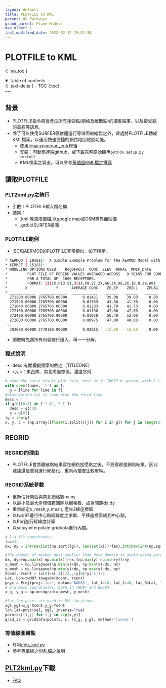 ```yaml
---
layout: default
title: PLOTFILE to KML
parent: OU Pathways
grand_parent: Plume Models
nav_order: 1
last_modified_date: 2022-02-12 19:52:38
---
```

# PLOTFILE to KML
{: .no_toc }

<details open markdown="block">
  <summary>
    Table of contents
  </summary>
  {: .text-delta }
- TOC
{:toc}
</details>
---

## 背景
- PLOTFILE指令將會產生所有接受點(網格及離散點)的濃度結果、以及接受點的高程等訊息。
- 除了可以使用SURFER等軟體進行等值圖的繪製之外，此處將PLOTFILE轉成KML檔案，以運用快速便捷的網路地圖貼圖功能。
  - 使用[legacycontour._cntr](https://github.com/matplotlib/legacycontour)模組
  - 安裝：可動態連結github，或下載完整原始碼再`python setup.py install`
  - KML檔案之寫出，可以參考[等值圖KML檔之撰寫](https://sinotec2.github.io/Focus-on-Air-Quality/utilities/GIS/wr_kml/)

## 讀取PLOTFILE
### [PLT2kml.py](https://github.com/sinotec2/Focus-on-Air-Quality/blob/main/PlumeModels/OU_pathways/PLT2kml.py)之執行
- 引數：PLOTFILE輸入檔名稱
- 結果：
  - .kml:等濃度圖檔,以google map或OSM等界面貼圖
  - .grd:以SURFER繪圖
  
### PLOTFILE範例
-  ISC和AERMOD的PLOTFILE非常類似，如下所示：

```bash
* AERMOD ( 19191):  A Simple Example Problem for the AERMOD Model with PRIME                03/28/21
* AERMET ( 15181):                                                                          17:48:56
* MODELING OPTIONS USED:   RegDFAULT  CONC  ELEV  RURAL  MMIF_Data
*         PLOT FILE OF PERIOD VALUES AVERAGED ACROSS   0 YEARS FOR SOURCE GROUP: ALL     
*         FOR A TOTAL OF  1600 RECEPTORS.
*         FORMAT: (3(1X,F13.5),3(1X,F8.2),2X,A6,2X,A8,2X,I8.8,2X,A8)                                                                                                                                                      
*        X             Y      AVERAGE CONC    ZELEV    ZHILL    ZFLAG    AVE     GRP      NUM HRS   NET ID
* ____________  ____________  ____________   ______   ______   ______  ______  ________  ________  ________
  271200.00000 2765700.00000       0.01421    39.00    39.00     0.00  PERIOD  ALL       00008761  LINKO   
  271520.00000 2765700.00000       0.01309    41.30    41.30     0.00  PERIOD  ALL       00008761  LINKO   
  271840.00000 2765700.00000       0.01203    41.70    41.70     0.00  PERIOD  ALL       00008761  LINKO   
  272160.00000 2765700.00000       0.01106    47.00    47.00     0.00  PERIOD  ALL       00008761  LINKO   
  272480.00000 2765700.00000       0.01028    50.40    52.00     0.00  PERIOD  ALL       00008761  LINKO   
  272800.00000 2765700.00000       0.00975    47.00    48.00     0.00  PERIOD  ALL       00008761  LINKO   
...
  283680.00000 2778180.00000       0.02015   -15.50   -15.50     0.00  PERIOD  ALL       00008761  LINKO   
```
- 讀取時先將所有內容按行讀入，再一一分解。

### 程式說明
- desc:有關模擬個案的敘述（TITLEONE）
- x,y,c：東西向、南北向座標值，濃度序列

```python
# read the iscst result plot file, must be in TWD97-m system, with 8 lines as header
with open(fname, 'r') as f:
  g = [line for line in f]
#description txt is read from the third line
desc = ' '
if g[0][0:3] in ['* A','* I']:
  desc = g[:3]
  g = g[8:]
lg = len(g)
x, y, c = (np.array([float(i.split()[j]) for i in g]) for j in range(3))
```

## REGRID
### REGRID的理由
- PLOTFILE會將離散點結果寫在網格接受點之後，不見得都是網格結果，因此建議還是重寫進行網格化、重新內插會比較單純。

### REGRID系統參數
  - 重新估計東西與南北網格數nx,ny
  - 以最小及最大座標值範圍除以網格數，成為間距dx,dy
  - 重新給定x_mesh,y_mesh, 產生2維座標值
  - 以twd97進行中心點經緯度之求取、平移座標系統到中心點。
  - 以Porj進行經緯度計算
  - 以scipy.interpolate.griddata進行內插。

```python
# 1-d X/Y coordinates
fac=1.
nx, ny = int(max(int(np.sqrt(lg)), len(set(x)))*fac),int(max(int(np.sqrt(lg)), len(set(y)))*fac)

#the domain of meshes must smaller than data domain to avoid extra_polation
dx, dy=(np.max(x)-np.min(x))/nx,(np.max(y)-np.min(y))/ny
x_mesh = np.linspace(np.min(x)+dx, np.max(x)-dx, nx)
y_mesh = np.linspace(np.min(y)+dy, np.max(y)-dy, ny)
Xcent, Ycent = (x[0]+x[-1])/2.,(y[0]+y[-1])/2.
Lat, Lon=twd97.towgs84(Xcent, Ycent)
pnyc = Proj(proj='lcc', datum='NAD83', lat_1=10, lat_2=40, lat_0=Lat, lon_0=Lon, x_0=0, y_0=0.0)
# 2-d mesh coordinates, both in TWD97 and WGS84
x_g, y_g = np.meshgrid(x_mesh, y_mesh)

#lat,lon pairs are used in KML locations
xgl,ygl=x_g-Xcent,y_g-Ycent
lon,lat=pnyc(xgl, ygl, inverse=True)
points=[(i,j) for i,j in zip(x,y)]
grid_z2 = griddata(points, c, (x_g, y_g), method='linear')
```

### 等值線圖繪製
- 呼叫[cntr_kml.py](https://sinotec2.github.io/Focus-on-Air-Quality/utilities/GIS/cntr_kml.py)
- 參考[等值線之KML檔](https://sinotec2.github.io/Focus-on-Air-Quality/utilities/GIS/wr_kml/)之說明

## [PLT2kml.py](https://github.com/sinotec2/Focus-on-Air-Quality/blob/main/PlumeModels/OU_pathways/PLT2kml.py)下載
- [FAQ](https://github.com/sinotec2/Focus-on-Air-Quality/blob/main/PlumeModels/OU_pathways/PLT2kml.py)  
